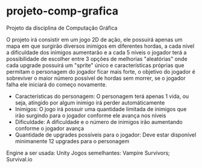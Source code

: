 # projeto-comp-grafica
Projeto da disciplina de Computação Gráfica

O projeto irá consistir em um jogo 2D de ação, ele possuirá apenas um mapa em que surgirão diversos inimigos em
diferentes hordas, a cada nível a dificuldade dos inimigos aumentarão e a cada 5 níveis o
jogador terá a possibilidade de escolher entre 3 opções de melhorias "aleatórias" onde cada
upgrade possuirá um "sprite" único e características próprias que permitam o personagem
do jogador ficar mais forte, o objetivo do jogador é sobreviver o maior número possível de
hordas sem morrer, se o jogador falha ele iniciará do começo novamente.

- Características do personagem: O personagem terá apenas 1 vida, ou seja, atingido por algum inimigo irá perder automáticamente
- Inimigos: O jogo irá possuir uma quantidade limitada de inimigos que irão surgindo para o jogador conforme ele avança nos níveis
- Dificuldade: A dificuldade e o número de inimigos irão aumentando conforme o jogador avança
- Quantidade de upgrades possíveis para o jogador: Deve estar disponível minimanente 12 upgrades para o personagem


Engine a ser usada: Unity
Jogos semelhantes: Vampire Survivors; Survival.io
